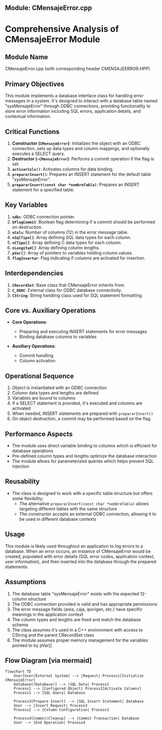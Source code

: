 ## Module: CMensajeError.cpp
# Comprehensive Analysis of CMensajeError Module

## Module Name
CMensajeError.cpp (with corresponding header CMENSAJEERROR.HPP)

## Primary Objectives
This module implements a database interface class for handling error messages in a system. It's designed to interact with a database table named "sysMensajeError" through ODBC connections, providing functionality to store error information including SQL errors, application details, and contextual information.

## Critical Functions
1. **Constructor (`CMensajeError`)**: Initializes the object with an ODBC connection, sets up data types and column mappings, and optionally executes a SELECT query.
2. **Destructor (`~CMensajeError`)**: Performs a commit operation if the flag is set.
3. **`activarCols()`**: Activates columns for data binding.
4. **`prepararInsert()`**: Prepares an INSERT statement for the default table "sysMensajeError".
5. **`prepararInsert(const char *nombreTabla)`**: Prepares an INSERT statement for a specified table.

## Key Variables
1. **`odbc`**: ODBC connection pointer.
2. **`bFlagCommit`**: Boolean flag determining if a commit should be performed on destruction.
3. **`nCols`**: Number of columns (12) in the error message table.
4. **`nSqlTipo[]`**: Array defining SQL data types for each column.
5. **`nCTipo[]`**: Array defining C data types for each column.
6. **`nLongitud[]`**: Array defining column lengths.
7. **`pVar[]`**: Array of pointers to variables holding column values.
8. **`flagInsertar`**: Flag indicating if columns are activated for insertion.

## Interdependencies
1. **`CRecordSet`**: Base class that CMensajeError inherits from.
2. **`C_ODBC`**: External class for ODBC database connectivity.
3. **`CString`**: String handling class used for SQL statement formatting.

## Core vs. Auxiliary Operations
- **Core Operations**: 
  - Preparing and executing INSERT statements for error messages
  - Binding database columns to variables
  
- **Auxiliary Operations**:
  - Commit handling
  - Column activation

## Operational Sequence
1. Object is instantiated with an ODBC connection
2. Column data types and lengths are defined
3. Variables are bound to columns
4. If a SELECT statement is provided, it's executed and columns are activated
5. When needed, INSERT statements are prepared with `prepararInsert()`
6. On object destruction, a commit may be performed based on the flag

## Performance Aspects
- The module uses direct variable binding to columns which is efficient for database operations
- Pre-defined column types and lengths optimize the database interaction
- The module allows for parameterized queries which helps prevent SQL injection

## Reusability
- The class is designed to work with a specific table structure but offers some flexibility:
  - The alternative `prepararInsert(const char *nombreTabla)` allows targeting different tables with the same structure
  - The constructor accepts an external ODBC connection, allowing it to be used in different database contexts

## Usage
This module is likely used throughout an application to log errors to a database. When an error occurs, an instance of CMensajeError would be created, populated with error details (SQL error codes, application context, user information), and then inserted into the database through the prepared statements.

## Assumptions
1. The database table "sysMensajeError" exists with the expected 12-column structure
2. The ODBC connection provided is valid and has appropriate permissions
3. The error message fields (area, caja, iporigen, etc.) have specific meanings in the application context
4. The column types and lengths are fixed and match the database schema
5. The class assumes it's used in a C++ environment with access to CString and the parent CRecordSet class
6. The module assumes proper memory management for the variables pointed to by pVar[]
## Flow Diagram [via mermaid]
```mermaid
flowchart TD
    User[User/External System] --> |Request| Process1[Initialize CMensajeError]
    Database[(Database)] --> |SQL Data| Process1
    Process1 --> |Configured Object| Process2[Activate Columns]
    Process1 --> |SQL Query| Database
    
    Process3[Prepare Insert] --> |SQL Insert Statement| Database
    User --> |Insert Request| Process3
    Process2 --> |Column Configuration| Process3
    
    Process4[Commit/Cleanup] --> |Commit Transaction| Database
    User --> |End Operation| Process4
```
